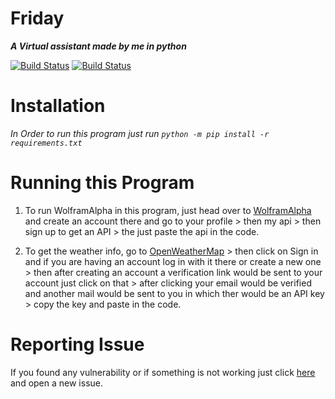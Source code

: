 # **Friday**
**_A Virtual assistant made by me in python_**

[![Build Status](https://travis-ci.com/Krrishdhaneja/Friday.svg?branch=master)](https://travis-ci.com/Krrishdhaneja/Friday)
[![Build Status](https://dev.azure.com/krrish21march/krrish21march/_apis/build/status/krrish21march?branchName=master)](https://dev.azure.com/krrish21march/krrish21march/_build/latest?definitionId=2&branchName=master)

# **Installation**
_In Order to run this program just run ```python -m pip install -r requirements.txt```_

# **Running this Program**
 1. To run WolframAlpha in this program, just head over to [WolframAlpha](https://wolframalpha.com) and create an account there and go to your profile > then my api > then sign up to get an API > the just paste the api in the code.

 2. To get the weather info, go to [OpenWeatherMap](https://openweathermap.org) > then click on Sign in and if you are having an account log in with it there or create a new one > then after creating an account a verification link would be sent to your account just click on that > after clicking your email would be verified and another mail would be sent to you in which ther would be an API key > copy the key and paste in the code.
 
# **Reporting Issue**
 If you found any vulnerability or if something is not working just click [here](https://github.com/Krrishdhaneja/Friday/issues) and open a new issue.
